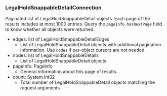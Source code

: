 ### LegalHoldSnappableDetailConnection
Paginated list of LegalHoldSnappableDetail objects. Each page of the results includes at most 1000 entries. Query the `pageInfo.hasNextPage` field to know whether all objects were returned.

- edges: list of LegalHoldSnappableDetailEdges
  - List of LegalHoldSnappableDetail objects with additional pagination information. Use `nodes` if per-object cursors are not needed.
- nodes: list of LegalHoldSnappableDetails
  - List of LegalHoldSnappableDetail objects.
- pageInfo: PageInfo
  - General information about this page of results.
- count: System.Int32
  - Total number of LegalHoldSnappableDetail objects matching the request arguments.
